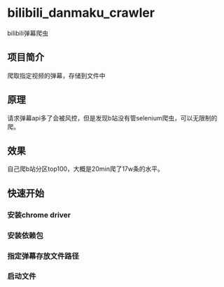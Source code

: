 # bilibili_danmaku_crawler
bilibili弹幕爬虫

## 项目简介
爬取指定视频的弹幕，存储到文件中

## 原理
请求弹幕api多了会被风控，但是发现b站没有管selenium爬虫，可以无限制的爬。

## 效果
自己爬b站分区top100，大概是20min爬了17w条的水平。

## 快速开始
### 安装chrome driver

### 安装依赖包

### 指定弹幕存放文件路径

### 启动文件
